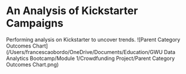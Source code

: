 # An Analysis of Kickstarter Campaigns
Performing analysis on Kickstarter to uncover trends.
![Parent Category Outcomes Chart](/Users/francescaobordo/OneDrive/Documents/Education/GWU Data Analytics Bootcamp/Module 1/Crowdfunding Project/Parent Category Outcomes Chart.png)
